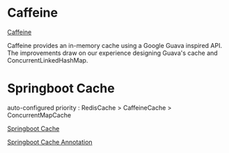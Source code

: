 # Caffeine
[Caffeine](https://github.com/ben-manes/caffeine)

Caffeine provides an in-memory cache using a Google Guava inspired API. The improvements draw on our experience designing Guava's cache and ConcurrentLinkedHashMap.

# Springboot Cache

auto-configured priority : RedisCache > CaffeineCache > ConcurrentMapCache

[Springboot Cache](https://docs.spring.io/spring-boot/docs/current/reference/html/spring-boot-features.html#boot-features-caching)

[Springboot Cache Annotation](https://docs.spring.io/spring-framework/docs/current/reference/html/integration.html#cache-annotations)


